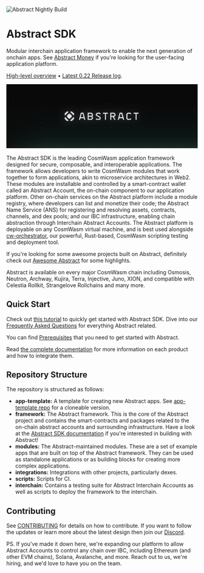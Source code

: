 ![Abstract Nightly Build](https://github.com/AbstractSDK/abstract/actions/workflows/nightly.yml/badge.svg)

# Abstract SDK

Modular interchain application framework to enable the next generation of onchain apps. See [Abstract Money](https://abstract.money) if you're looking for the user-facing application platform.

[High-level overview](https://medium.com/abstract-money/a-high-level-overview-of-abstract-moneys-interchain-app-platform-d30813c7a1b4) • [Latest 0.22 Release log](https://medium.com/abstract-money/abstract-v0-22-simplifying-the-ibc-experience-77f06a324c4d).



![banner](https://raw.githubusercontent.com/AbstractSDK/assets/mainline/v2/Logo_Banner.jpeg)




The Abstract SDK is the leading CosmWasm application framework designed for secure, composable, and interoperable applications. The framework allows developers to write CosmWasm modules that work together to form applications, akin to microservice architectures in Web2. These modules are installable and controlled by a smart-contract wallet called an Abstract Account, the on-chain component to our application platform. Other on-chain services on the Abstract platform include a module registry, where developers can list and monetize their code; the Abstract Name Service (ANS) for registering and resolving assets, contracts, channels, and dex pools; and our IBC infrastructure, enabling chain abstraction through Interchain Abstract Accounts. The Abstract platform is deployable on any CosmWasm virtual machine, and is best used alongside [cw-orchestrator](https://orchestrator.abstract.money), our powerful, Rust-based, CosmWasm scripting testing and deployment tool.

If you're looking for some awesome projects built on Abstract, definitely check out [Awesome Abstract](https://github.com/AbstractSDK/awesome-abstract) for some highlights.

Abstract is available on every major CosmWasm chain including Osmosis, Neutron, Archway, Kujira, Terra, Injective, Juno, XION, and compatible with Celestia Rollkit, Strangelove Rollchains and many more.

## Quick Start

Check out [this tutorial](https://docs.abstract.money/4_get_started/1_index.html) to quickly get started with Abstract SDK. Dive into our [Frequently Asked Questions](https://docs.abstract.money/video_and_content/faq.html) for everything Abstract related.

You can find [Prerequisites](https://docs.abstract.money/3_framework/0_technologies.html) that you need to get started with Abstract.

Read [the complete documentation](https://docs.abstract.money/) for more information on each product and how to integrate them.

## Repository Structure

The repository is structured as follows:

- **app-template:** A template for creating new Abstract apps. See [app-template repo](https://github.com/AbstractSDK/app-template) for a cloneable version.
- **framework:** The Abstract framework. This is the core of the Abstract project and contains the smart-contracts and packages related to the on-chain abstract accounts and surrounding infrastructure. Have a look at the [Abstract SDK documentation](https://docs.abstract.money/3_framework/1_abstract_sdk.html) if you're interested in building with Abstract!
- **modules:** The Abstract-maintained modules. These are a set of example apps that are built on top of the Abstract framework. They can be used as standalone applications or as building blocks for creating more complex applications.
- **integrations:** Integrations with other projects, particularly dexes.
- **scripts:** Scripts for CI.
- **interchain:** Contains a testing suite for Abstract Interchain Accounts as well as scripts to deploy the framework to the interchain.

## Contributing

See [CONTRIBUTING](https://docs.abstract.money/contributing.html) for details on how to contribute.
If you want to follow the updates or learn more about the latest design then join our [Discord](https://discord.com/invite/uch3Tq3aym).

PS. If you've made it down here, we're expanding our platform to allow Abstract Accounts to control any chain over IBC, including Ethereum (and other EVM chains), Solana, Avalanche, and more. Reach out to us, we're hiring, and we'd love to have you on the team.
